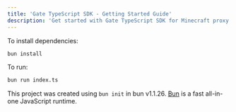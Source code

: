 ```yaml
---
title: 'Gate TypeScript SDK - Getting Started Guide'
description: 'Get started with Gate TypeScript SDK for Minecraft proxy development. Installation, basic usage, and examples for Node.js, Bun, and browser.'
---
```


To install dependencies:

```bash
bun install
```

To run:

```bash
bun run index.ts
```

This project was created using `bun init` in bun v1.1.26. [Bun](https://bun.sh) is a fast all-in-one JavaScript runtime.
